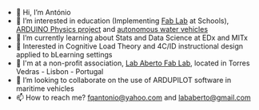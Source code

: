 - 👋 Hi, I’m António
- 👀 I’m interested in education (Implementing [Fab Lab](https://fabfoundation.org/) at Schools), [ARDUINO Physics project](https://wikifactory.com/+lababertoknowledgebase/arduino) and [autonomous water vehicles](http://fabacademy.org/2019/labs/fct/students/antonio-gomes/projects/final-project/)
- 🌱 I’m currently learning about Stats and Data Science at EDx and MITx
- 🌱 Interested in Cognitive Load Theory and 4C/ID instructional design applied to bLearning settings
- 🌱 I'm at a non-profit association, [Lab Aberto Fab Lab](https://lababerto.pt/), located in Torres Vedras - Lisbon - Portugal
- 💞️ I’m looking to collaborate on the use of ARDUPILOT software in maritime vehicles
- 📫 How to reach me? fqantonio@yahoo.com and lababerto@gmail.com

<!---
fqantonio/fqantonio is a ✨ special ✨ repository because its `README.md` (this file) appears on your GitHub profile.
You can click the Preview link to take a look at your changes.
--->

